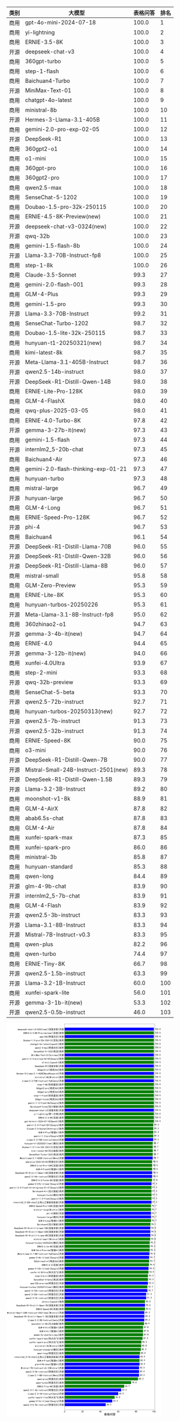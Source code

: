 
| 类别 | 大模型                         | 表格问答 | 排名 |
|-----|------------------------------|---------|----|
|商用|gpt-4o-mini-2024-07-18|100.0|1|
|商用|yi-lightning|100.0|2|
|商用|ERNIE-3.5-8K|100.0|3|
|开源|deepseek-chat-v3|100.0|4|
|商用|360gpt-turbo|100.0|5|
|商用|step-1-flash|100.0|6|
|商用|Baichuan4-Turbo|100.0|7|
|开源|MiniMax-Text-01|100.0|8|
|商用|chatgpt-4o-latest|100.0|9|
|商用|ministral-8b|100.0|10|
|开源|Hermes-3-Llama-3.1-405B|100.0|11|
|商用|gemini-2.0-pro-exp-02-05|100.0|12|
|开源|DeepSeek-R1|100.0|13|
|商用|360gpt2-o1|100.0|14|
|商用|o1-mini|100.0|15|
|商用|360gpt-pro|100.0|16|
|商用|360gpt2-pro|100.0|17|
|商用|qwen2.5-max|100.0|18|
|商用|SenseChat-5-1202|100.0|19|
|商用|Doubao-1.5-pro-32k-250115|100.0|20|
|商用|ERNIE-4.5-8K-Preview(new)|100.0|21|
|开源|deepseek-chat-v3-0324(new)|100.0|22|
|开源|qwq-32b|100.0|23|
|商用|gemini-1.5-flash-8b|100.0|24|
|开源|Llama-3.3-70B-Instruct-fp8|100.0|25|
|商用|step-1-8k|100.0|26|
|商用|Claude-3.5-Sonnet|99.3|27|
|商用|gemini-2.0-flash-001|99.3|28|
|商用|GLM-4-Plus|99.3|29|
|商用|gemini-1.5-pro|99.3|30|
|开源|Llama-3.3-70B-Instruct|99.2|31|
|商用|SenseChat-Turbo-1202|98.7|32|
|商用|Doubao-1.5-lite-32k-250115|98.7|33|
|商用|hunyuan-t1-20250321(new)|98.7|34|
|商用|kimi-latest-8k|98.7|35|
|开源|Meta-Llama-3.1-405B-Instruct|98.7|36|
|开源|qwen2.5-14b-instruct|98.0|37|
|开源|DeepSeek-R1-Distill-Qwen-14B|98.0|38|
|商用|ERNIE-Lite-Pro-128K|98.0|39|
|商用|GLM-4-FlashX|98.0|40|
|商用|qwq-plus-2025-03-05|98.0|41|
|商用|ERNIE-4.0-Turbo-8K|97.8|42|
|开源|gemma-3-27b-it(new)|97.3|43|
|商用|gemini-1.5-flash|97.3|44|
|开源|internlm2_5-20b-chat|97.3|45|
|商用|Baichuan4-Air|97.3|46|
|商用|gemini-2.0-flash-thinking-exp-01-21|97.3|47|
|商用|hunyuan-turbo|97.3|48|
|商用|mistral-large|96.7|49|
|开源|hunyuan-large|96.7|50|
|商用|GLM-4-Long|96.7|51|
|商用|ERNIE-Speed-Pro-128K|96.7|52|
|开源|phi-4|96.7|53|
|商用|Baichuan4|96.1|54|
|开源|DeepSeek-R1-Distill-Llama-70B|96.0|55|
|开源|DeepSeek-R1-Distill-Qwen-32B|96.0|56|
|开源|DeepSeek-R1-Distill-Llama-8B|96.0|57|
|商用|mistral-small|95.8|58|
|商用|GLM-Zero-Preview|95.3|59|
|商用|ERNIE-Lite-8K|95.3|60|
|商用|hunyuan-turbos-20250226|95.3|61|
|开源|Meta-Llama-3.1-8B-Instruct-fp8|95.0|62|
|商用|360zhinao2-o1|94.7|63|
|开源|gemma-3-4b-it(new)|94.7|64|
|商用|ERNIE-4.0|94.4|65|
|开源|gemma-3-12b-it(new)|94.0|66|
|商用|xunfei-4.0Ultra|93.9|67|
|商用|step-2-mini|93.3|68|
|开源|qwq-32b-preview|93.3|69|
|商用|SenseChat-5-beta|93.3|70|
|开源|qwen2.5-72b-instruct|92.7|71|
|商用|hunyuan-turbos-20250313(new)|92.7|72|
|开源|qwen2.5-7b-instruct|91.3|73|
|开源|qwen2.5-32b-instruct|91.3|74|
|商用|ERNIE-Speed-8K|90.0|75|
|商用|o3-mini|90.0|76|
|开源|DeepSeek-R1-Distill-Qwen-7B|90.0|77|
|开源|Mistral-Small-24B-Instruct-2501(new)|89.3|78|
|开源|DeepSeek-R1-Distill-Qwen-1.5B|89.3|79|
|开源|Llama-3.2-3B-Instruct|89.2|80|
|商用|moonshot-v1-8k|88.9|81|
|商用|GLM-4-AirX|87.8|82|
|商用|abab6.5s-chat|87.8|83|
|商用|GLM-4-Air|87.8|84|
|商用|xunfei-spark-max|87.3|85|
|商用|xunfei-spark-pro|86.0|86|
|商用|ministral-3b|85.8|87|
|商用|hunyuan-standard|85.3|88|
|商用|qwen-long|84.4|89|
|开源|glm-4-9b-chat|83.9|90|
|开源|internlm2_5-7b-chat|83.9|91|
|商用|GLM-4-Flash|83.9|92|
|开源|qwen2.5-3b-instruct|83.3|93|
|开源|Llama-3.1-8B-Instruct|83.3|94|
|开源|Mistral-7B-Instruct-v0.3|83.3|95|
|商用|qwen-plus|82.2|96|
|商用|qwen-turbo|74.4|97|
|商用|ERNIE-Tiny-8K|66.7|98|
|开源|qwen2.5-1.5b-instruct|63.3|99|
|开源|Llama-3.2-1B-Instruct|60.0|100|
|商用|xunfei-spark-lite|56.0|101|
|开源|gemma-3-1b-it(new)|53.3|102|
|开源|qwen2.5-0.5b-instruct|46.0|103|


![lin](../pic/表格问答.png)
